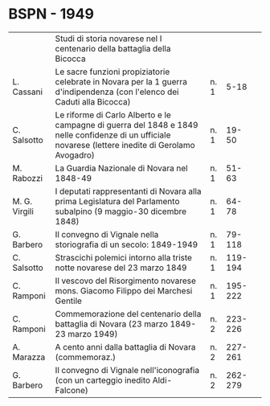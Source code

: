 # BSPN - 1949

<table>
    <tr>
        <td></td>
        <td>Studi di storia novarese nel I centenario della battaglia della Bicocca</td>
        <td></td>
        <td></td>
        <td></td>
    </tr>
    <tr>
        <td>L. Cassani</td>
        <td>Le sacre funzioni propiziatorie celebrate in Novara per la 1 guerra d'indipendenza (con l'elenco dei Caduti
            alla Bicocca)
        </td>
        <td>n. 1</td>
        <td>5-18</td>
        <td></td>
    </tr>
    <tr>
        <td>C. Salsotto</td>
        <td>Le riforme di Carlo Alberto e le campagne di guerra del 1848 e 1849 nelle confidenze di un ufficiale
            novarese (lettere inedite di Gerolamo Avogadro)
        </td>
        <td>n. 1</td>
        <td>19-50</td>
        <td></td>
    </tr>
    <tr>
        <td>M. Rabozzi</td>
        <td>La Guardia Nazionale di Novara nel 1848-49</td>
        <td>n. 1</td>
        <td>51-63</td>
        <td></td>
    </tr>
    <tr>
        <td>M. G. Virgili</td>
        <td>I deputati rappresentanti di Novara alla prima Legislatura del Parlamento subalpino (9 maggio-30 dicembre
            1848)
        </td>
        <td>n. 1</td>
        <td>64-78</td>
        <td></td>
    </tr>
    <tr>
        <td>G. Barbero</td>
        <td>Il convegno di Vignale nella storiografia di un secolo: 1849-1949</td>
        <td>n. 1</td>
        <td>79-118</td>
        <td></td>
    </tr>
    <tr>
        <td>C. Salsotto</td>
        <td>Strascichi polemici intorno alla triste notte novarese del 23 marzo 1849</td>
        <td>n. 1</td>
        <td>119-194</td>
        <td></td>
    </tr>
    <tr>
        <td>C. Ramponi</td>
        <td>Il vescovo del Risorgimento novarese mons. Giacomo Filippo dei Marchesi Gentile</td>
        <td>n. 1</td>
        <td>195-222</td>
        <td></td>
    </tr>
    <tr>
        <td>C. Ramponi</td>
        <td>Commemorazione del centenario della battaglia di Novara (23 marzo 1849-23 marzo 1949)</td>
        <td>n. 2</td>
        <td>223-226</td>
        <td></td>
    </tr>
    <tr>
        <td>A. Marazza</td>
        <td>A cento anni dalla battaglia di Novara (commemoraz.)</td>
        <td>n. 2</td>
        <td>227-261</td>
        <td></td>
    </tr>
    <tr>
        <td>G. Barbero</td>
        <td>Il convegno di Vignale nell'iconografia (con un carteggio inedito Aldi-Falcone)</td>
        <td>n. 2</td>
        <td>262-279</td>
        <td></td>
    </tr>
</table>